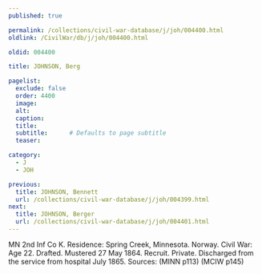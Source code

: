 ```yaml
---
published: true

permalink: /collections/civil-war-database/j/joh/004400.html
oldlink: /CivilWar/db/j/joh/004400.html

oldid: 004400

title: JOHNSON, Berg

pagelist:
  exclude: false
  order: 4400
  image: 
  alt:
  caption:
  title:
  subtitle:      # Defaults to page subtitle
  teaser:

category: 
  - J 
  - JOH

previous:
  title: JOHNSON, Bennett
  url: /collections/civil-war-database/j/joh/004399.html  
next:
  title: JOHNSON, Berger
  url: /collections/civil-war-database/j/joh/004401.html   
---
```

MN 2nd Inf Co K. Residence: Spring Creek, Minnesota. Norway. Civil War: Age 22. Drafted. Mustered 27 May 1864. Recruit. Private. Discharged from the service from hospital July 1865. Sources: (MINN p113) (MCIW p145)